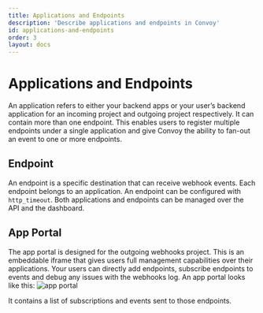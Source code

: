 ```yaml
---
title: Applications and Endpoints
description: 'Describe applications and endpoints in Convoy'
id: applications-and-endpoints
order: 3
layout: docs
---
```


# Applications and Endpoints

An application refers to either your backend apps or your user’s backend application for an incoming project and outgoing project respectively. It can contain more than one endpoint. This enables users to register multiple endpoints under a single application and give Convoy the ability to fan-out an event to one or more endpoints.

## Endpoint

An endpoint is a specific destination that can receive webhook events. Each endpoint belongs to an application. An endpoint can be configured with `http_timeout`. Both applications and endpoints can be managed over the API and the dashboard.

## App Portal

The app portal is designed for the outgoing webhooks project. This is an embeddable iframe that gives users full management capabilities over their applications. Your users can directly add endpoints, subscribe endpoints to events and debug any issues with the webhooks log. An app portal looks like this:
![app portal](/docs-assets/app-portal-ui.png)

It contains a list of subscriptions and events sent to those endpoints.
